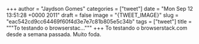 
+++
author = "Jaydson Gomes"
categories = ["tweet"]
date = "Mon Sep 12 13:51:28 +0000 2011"
draft = false
image = "{TWEET_IMAGE}"
slug = "eac542cd9cc64469f60f4d3e7e7c81b805e5c34b"
tags = ["tweet"]
title = """To testando o browserstac..."""
+++
To testando o browserstack.com desde a semana passada. Muito foda.
